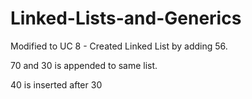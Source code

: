 # Linked-Lists-and-Generics

Modified to UC 8 - Created Linked List by adding 56.

70 and 30 is appended to same list.

40 is inserted after 30
